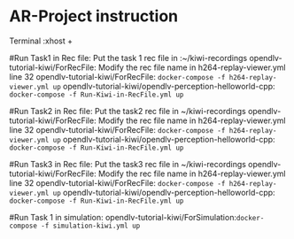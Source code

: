 # AR-Project instruction

Terminal :xhost +

#Run Task1 in Rec file:
Put the task 1 rec file in :~/kiwi-recordings
opendlv-tutorial-kiwi/ForRecFile: Modify the rec file name in h264-replay-viewer.yml line 32
opendlv-tutorial-kiwi/ForRecFile: `docker-compose -f h264-replay-viewer.yml up`
opendlv-tutorial-kiwi/opendlv-perception-helloworld-cpp: `docker-compose -f Run-Kiwi-in-RecFile.yml up`

#Run Task2 in Rec file:
Put the task2 rec file in ~/kiwi-recordings
opendlv-tutorial-kiwi/ForRecFile: Modify the rec file name in h264-replay-viewer.yml line 32
opendlv-tutorial-kiwi/ForRecFile: `docker-compose -f h264-replay-viewer.yml up` 
opendlv-tutorial-kiwi/opendlv-perception-helloworld-cpp: `docker-compose -f Run-Kiwi-in-RecFile.yml up`


#Run Task3 in Rec file:
Put the task3 rec file in ~/kiwi-recordings
opendlv-tutorial-kiwi/ForRecFile: Modify the rec file name in h264-replay-viewer.yml line 32
opendlv-tutorial-kiwi/ForRecFile: `docker-compose -f h264-replay-viewer.yml up` 
opendlv-tutorial-kiwi/opendlv-perception-helloworld-cpp: `docker-compose -f Run-Kiwi-in-RecFile.yml up`

#Run Task 1 in simulation:
opendlv-tutorial-kiwi/ForSimulation:`docker-compose -f simulation-kiwi.yml up`
